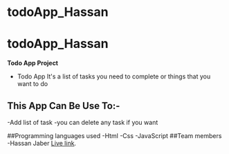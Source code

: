 # todoApp_Hassan
# todoApp_Hassan

**Todo App Project**

- Todo App It's a list of tasks you need to complete or things that you want to do

## This App Can Be Use To:-

-Add list of task 
-you can delete any task if you want

##Programming languages used
-Html
-Css 
-JavaScript
##Team members
-Hassan Jaber
[Live link](https://gsg-cf05.github.io/todoApp_Hassan/).